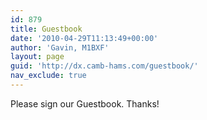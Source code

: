 ```yaml
---
id: 879
title: Guestbook
date: '2010-04-29T11:13:49+00:00'
author: 'Gavin, M1BXF'
layout: page
guid: 'http://dx.camb-hams.com/guestbook/'
nav_exclude: true
---
```


Please sign our Guestbook. Thanks!<small>  
</small>